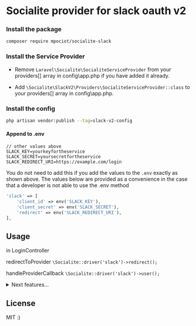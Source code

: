 # Socialite provider for slack oauth v2

### Install the package

```sh
composer require mpociot/socialite-slack
```

### Install the Service Provider

* Remove `Laravel\Socialite\SocialiteServiceProvider` from your providers[] array in config\app.php if you have added it already.

* Add `\Socialite\SlackV2\Providers\SocialiteServiceProvider::class` to your providers[] array in config\app.php.

### Install the config

```sh
php artisan vendor:publish --tag=slack-v2-config
```

#### Append to .env

```
// other values above
SLACK_KEY=yourkeyfortheservice
SLACK_SECRET=yoursecretfortheservice
SLACK_REDIRECT_URI=https://example.com/login   
```

You do not need to add this if you add the values to the `.env` exactly as shown above. The values below are provided as a convenience in the case that a developer is not able to use the .env method

```php
'slack' => [
    'client_id' => env('SLACK_KEY'),
    'client_secret' => env('SLACK_SECRET'),
    'redirect' => env('SLACK_REDIRECT_URI'),  
], 
```


## Usage
in LoginController

redirectToProvider `\Socialite::driver('slack')->redirect();`

handleProviderCallback  `\Socialite::driver('slack')->user();`

<details>
  <summary>Next features...</summary>
Redirect to Slack with the scopes you want to access:
```php
return \Socialite::with('slack')->scopes([
	'identity.basic',
	'identity.email',
	'identity.team',
	'identity.avatar'
])->redirect();
```
</details>


## License

MIT :)